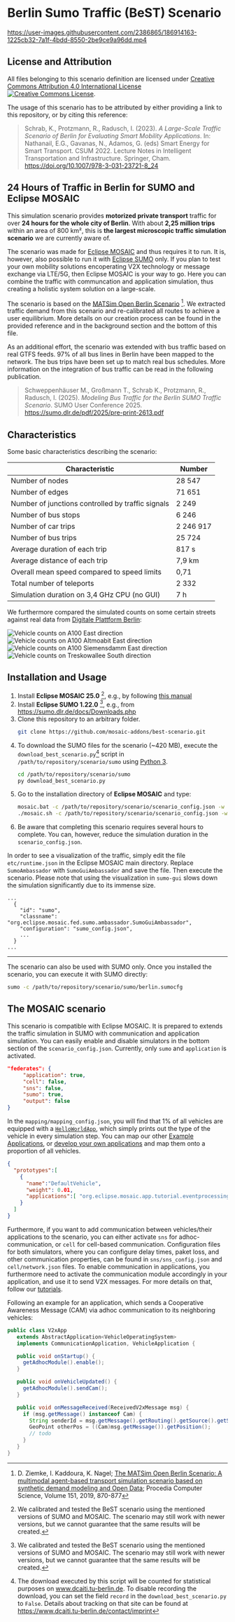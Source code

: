 # Berlin Sumo Traffic (BeST) Scenario

https://user-images.githubusercontent.com/2386865/186914163-1225cb32-7a1f-4bdd-8550-2be9ce9a96dd.mp4

## License and Attribution

All files belonging to this scenario definition are licensed under <a rel="license" href="http://creativecommons.org/licenses/by/4.0/">Creative Commons Attribution 4.0 International License</a>
<a rel="license" href="http://creativecommons.org/licenses/by/4.0/"> <img alt="Creative Commons License" style="border-width:0" src="https://i.creativecommons.org/l/by/4.0/80x15.png" /></a>.

The usage of this scenario has to be attributed by either providing a link to this repository, or by citing this reference:

> Schrab, K., Protzmann, R., Radusch, I. (2023). *A Large-Scale Traffic Scenario of Berlin for Evaluating Smart Mobility Applications*. In: Nathanail, E.G., Gavanas, N., Adamos, G. (eds) Smart Energy for Smart Transport. CSUM 2022. Lecture Notes in Intelligent Transportation and Infrastructure. Springer, Cham. https://doi.org/10.1007/978-3-031-23721-8_24
> 
## 24 Hours of Traffic in Berlin for SUMO and Eclipse MOSAIC

This simulation scenario provides **motorized private transport** traffic for over **24 hours for the whole city of Berlin**. 
With about **2,25 million trips** within an area of 800 km², this is **the largest microscopic traffic simulation scenario** we are currently aware of.

The scenario was made for [Eclipse MOSAIC](https://github.com/eclipse/mosaic) and thus requires it to run. 
It is, however, also possible to run it with [Eclipse SUMO](https://github.com/eclipse/sumo) only.
If you plan to test your own mobility solutions encoperating V2X technology or message exchange via LTE/5G, then Eclipse MOSAIC is your way to go. 
Here you can combine the traffic with communcation and application simulation, thus creating a holistic system solution on a large-scale.

The scenario is based on the [MATSim Open Berlin Scenario](https://github.com/matsim-scenarios/matsim-berlin) [^1]. 
We extracted traffic demand from this scenario and re-calibrated all routes to achieve a user equilibrium.
More details on our creation process can be found in the provided reference and in the background section and the bottom of this file.

[^1]: D. Ziemke, I. Kaddoura, K. Nagel; [The MATSim Open Berlin Scenario: A multimodal agent-based transport simulation scenario based on synthetic demand modeling and Open Data](https://doi.org/10.1016/j.procs.2019.04.120); Procedia Computer Science, Volume 151, 2019, 870-877

As an additional effort, the scenario was extended with bus traffic based on real GTFS feeds. 97\% of all bus lines in Berlin 
have been mapped to the network. The bus trips have been set up to match real bus schedules. More information on the integration
of bus traffic can be read in the following publication.

> Schweppenhäuser M., Großmann T., Schrab K., Protzmann, R., Radusch, I. (2025). *Modeling Bus Traffic for the Berlin SUMO Traffic Scenario*. SUMO User Conference 2025. https://sumo.dlr.de/pdf/2025/pre-print-2613.pdf

## Characteristics

Some basic characteristics describing the scenario:

|Characteristic|Number|
|-----------------|--------|
| Number of nodes | 28 547 |
| Number of edges	| 71 651 |
| Number of junctions controlled by traffic signals | 2 249 |
| Number of bus stops | 6 246 |
| Number of car trips | 2 246 917 |
| Number of bus trips | 25 724 |
| Average duration of each trip | 817 s |
| Average distance of each trip | 7,9 km |
| Overall mean speed compared to speed limits | 0,71 |
| Total number of teleports | 2 332 |
| Simulation duration on 3,4 GHz CPU (no GUI) | 7 h |

We furthermore compared the simulated counts on some certain streets against real data from [Digitale Plattform Berlin](https://api.viz.berlin.de/daten/verkehrsdetektion):

![Vehicle counts on A100 East direction](docs/img/counts-a100-east.svg)
![Vehicle counts on A100 Altmoabit East direction](docs/img/counts-altmoabit-east.svg)
![Vehicle counts on A100 Siemensdamm East direction](docs/img/counts-siemensdamm-east.svg)
![Vehicle counts on Treskowallee South direction](docs/img/counts-treskowallee-south.svg)


## Installation and Usage

1. Install **Eclipse MOSAIC 25.0** [^2], e.g., by following [this manual](https://www.eclipse.org/mosaic/docs/getting_started)
2. Install **Eclipse SUMO 1.22.0** [^2], e.g., from https://sumo.dlr.de/docs/Downloads.php
3. Clone this repository to an arbitrary folder.
   ```sh
   git clone https://github.com/mosaic-addons/best-scenario.git
   ```
4. To download the SUMO files for the scenario (~420 MB), execute the `download_best_scenario.py`[^3] script in `/path/to/repository/scenario/sumo` using [Python 3](https://www.python.org/downloads).
   ```sh
   cd /path/to/repository/scenario/sumo
   py download_best_scenario.py
   ```
5. Go to the installation directory of **Eclipse MOSAIC** and type:
   ```sh
   mosaic.bat -c /path/to/repository/scenario/scenario_config.json -w 120 # Windows
   ./mosaic.sh -c /path/to/repository/scenario/scenario_config.json -w 120 # Linux
   ```
6. Be aware that completing this scenario requires several hours to complete. You can, however, reduce the simulation duration in the `scenario_config.json`.

[^2]: We calibrated and tested the BeST scenario using the mentioned versions of SUMO and MOSAIC. The scenario may still work with newer versions, but we cannot guarantee that the same results will be created.
[^3]: The download executed by this script will be counted for statistical purposes on www.dcaiti.tu-berlin.de. To disable recording the download, you can set the field `record` in the `download_best_scenario.py` to `False`. Details about tracking on that site can be found at https://www.dcaiti.tu-berlin.de/contact/imprint

In order to see a visualization of the traffic, simply edit the file `etc/runtime.json` in the Eclipse MOSAIC main directory.
Replace `SumoAmbassador` with `SumoGuiAmbassador` and save the file. 
Then execute the scenario.
Please note that using the visualization in `sumo-gui` slows down the simulation significantly due to its immense size.

```
...
  {
    "id": "sumo",
    "classname": "org.eclipse.mosaic.fed.sumo.ambassador.SumoGuiAmbassador",
    "configuration": "sumo_config.json",
    ...
  }
...
```

---
The scenario can also be used with SUMO only. Once you installed the scenario, you can execute it with SUMO directly:

```sh
sumo -c /path/to/repository/scenario/sumo/berlin.sumocfg
```

## The MOSAIC scenario

This scenario is compatible with Eclipse MOSAIC. It is prepared to extends the traffic simulation in SUMO with communication and application simulation. 
You can easily enable and disable simulators in the bottom section of the `scenario_config.json`. Currently, only `sumo` and `application` is activated.

```json
"federates": {
     "application": true,
     "cell": false,
     "sns": false,
     "sumo": true,    
     "output": false
}
```

In the `mapping/mapping_config.json`, you will find that 1% of all vehicles are equipped with a [`HelloWorldApp`](https://github.com/eclipse/mosaic/blob/main/app/tutorials/example-applications/src/main/java/org/eclipse/mosaic/app/tutorial/eventprocessing/sampling/HelloWorldApp.java), which simply prints out the type of the vehicle in every simulation step. 
You can map our other [Example Applications](https://www.eclipse.org/mosaic/tutorials/additional_examples/), or [develop your own applications](https://www.eclipse.org/mosaic/docs/develop_applications/) and map them onto a proportion of all vehicles.

```json
{
  "prototypes":[
    {
      "name":"DefaultVehicle",
      "weight": 0.01,
      "applications":[ "org.eclipse.mosaic.app.tutorial.eventprocessing.sampling.HelloWorldApp" ]
    }
  ]
}
```

Furthermore, if you want to add communication between vehicles/their applications to the scenario, you can either activate `sns` for adhoc-communication, or `cell` for cell-based communication. Configuration files for both simulators, where you can configure delay times, paket loss, and other communication properties, can be found in `sns/sns_config.json` and `cell/network.json` files. To enable communication in applications, you furthermore need to activate the communication module accordingly in your application, and use it to send V2X messages. For more details on that, follow our [tutorials](https://www.eclipse.org/mosaic/tutorials).

Following an example for an application, which sends a Cooperative Awareness Message (CAM) via adhoc communication to its neighboring vehicles:
```java
public class V2xApp
   extends AbstractApplication<VehicleOperatingSystem>
   implements CommunicationApplication, VehicleApplication {

   public void onStartup() {
     getAdhocModule().enable();
   }

   public void onVehicleUpdated() {
     getAdhocModule().sendCam();
   }

   public void onMessageReceived(ReceivedV2xMessage msg) {
     if (msg.getMessage() instanceof Cam) {
       String senderId = msg.getMessage().getRouting().getSource().getSourceName();
       GeoPoint otherPos = ((Cam)msg.getMessage()).getPosition();
       // todo
     }
   }
}
```

